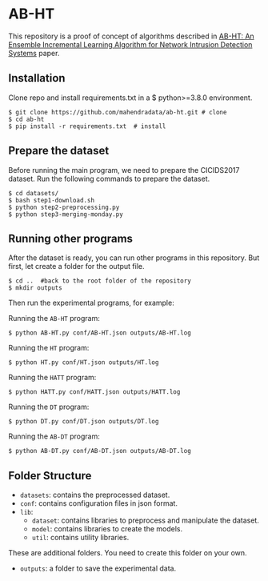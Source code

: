 
# AB-HT

This repository is a proof of concept of algorithms described in [AB-HT: An Ensemble Incremental Learning Algorithm for Network Intrusion Detection Systems](https://doi.org/10.1109/ICoDSA55874.2022.9862833) paper.

## Installation

Clone repo and install requirements.txt in a $ python>=3.8.0 environment.

```console
$ git clone https://github.com/mahendradata/ab-ht.git # clone
$ cd ab-ht
$ pip install -r requirements.txt  # install
```

## Prepare the dataset

Before running the main program, we need to prepare the CICIDS2017 dataset.
Run the following commands to prepare the dataset.

```console
$ cd datasets/
$ bash step1-download.sh
$ python step2-preprocessing.py
$ python step3-merging-monday.py
```

## Running other programs

After the dataset is ready, you can run other programs in this repository. But first, let create a folder for the output file.

```console
$ cd ..  #back to the root folder of the repository
$ mkdir outputs
```

Then run the experimental programs, for example:

Running the `AB-HT` program:

```console
$ python AB-HT.py conf/AB-HT.json outputs/AB-HT.log
```

Running the `HT` program:

```console
$ python HT.py conf/HT.json outputs/HT.log
```

Running the `HATT` program:

```console
$ python HATT.py conf/HATT.json outputs/HATT.log
```

Running the `DT` program:

```console
$ python DT.py conf/DT.json outputs/DT.log
```

Running the `AB-DT` program:

```console
$ python AB-DT.py conf/AB-DT.json outputs/AB-DT.log
```
 

## Folder Structure 

- `datasets`: contains the preprocessed dataset. 
- `conf`: contains configuration files in json format.
- `lib`:
    - `dataset`: contains libraries to preprocess and manipulate the dataset.
    - `model`: contains libraries to create the models.
    - `util`: contains utility libraries.

These are additional folders. You need to create this folder on your own.
- `outputs`: a folder to save the experimental data.
